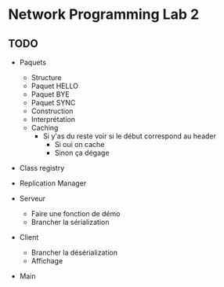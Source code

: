 # Network Programming Lab 2

## TODO 

* Paquets
    * Structure
    * Paquet HELLO
    * Paquet BYE
    * Paquet SYNC
    * Construction
    * Interprétation
    * Caching
        * Si y'as du reste voir si le début correspond au header
            * Si oui on cache 
            * Sinon ça dégage      

* Class registry
* Replication Manager 
* Serveur
    * Faire une fonction de démo
    * Brancher la sérialization
* Client
    * Brancher la désérialization
    * Affichage

* Main
